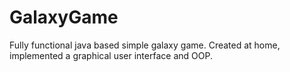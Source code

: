 # GalaxyGame
Fully functional java based simple galaxy game. Created at home, implemented a graphical user interface and OOP.
